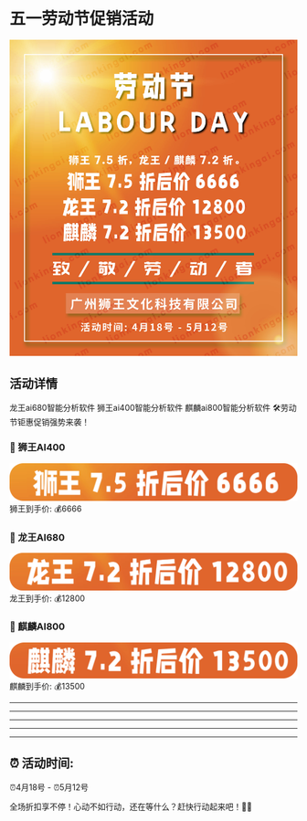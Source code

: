 # 五一劳动节促销活动

![龙王ai680智能分析软件 狮王ai400智能分析软件 麒麟ai800智能分析软件，2022年51劳动节钜惠促销强势来袭！](https://raw.githubusercontent.com/lionkingwin/51-promotion/main/202251promotion.jpg)

## 活动详情

龙王ai680智能分析软件 狮王ai400智能分析软件 麒麟ai800智能分析软件 🛠劳动节钜惠促销强势来袭！
### 🦁 狮王AI400
![狮王AI400](https://raw.githubusercontent.com/lionkingwin/51-promotion/main/swai400.png)
狮王到手价: 💰6666
### 🐲 龙王AI680
![龙王AI680](https://raw.githubusercontent.com/lionkingwin/51-promotion/main/lwai680.png)
龙王到手价: 💰12800
### 🦄 麒麟AI800
![麒麟AI800](https://raw.githubusercontent.com/lionkingwin/51-promotion/main/qlai800.png)
麒麟到手价: 💰13500

***

* * *

*****

- - -

----------

## ⏰ 活动时间: 
⏰4月18号 - ⏰5月12号

全场折扣享不停！心动不如行动，还在等什么？赶快行动起来吧！🥳🥳
